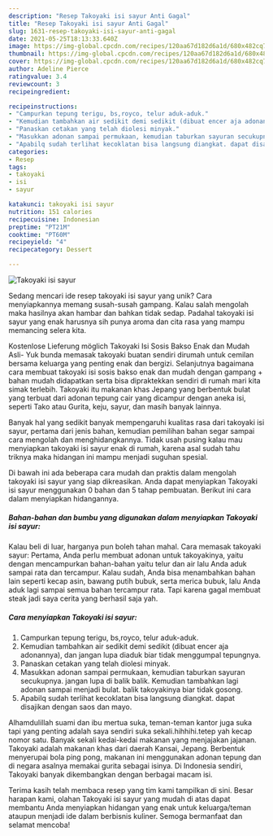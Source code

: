 ```yaml
---
description: "Resep Takoyaki isi sayur Anti Gagal"
title: "Resep Takoyaki isi sayur Anti Gagal"
slug: 1631-resep-takoyaki-isi-sayur-anti-gagal
date: 2021-05-25T18:13:33.640Z
image: https://img-global.cpcdn.com/recipes/120aa67d182d6a1d/680x482cq70/takoyaki-isi-sayur-foto-resep-utama.jpg
thumbnail: https://img-global.cpcdn.com/recipes/120aa67d182d6a1d/680x482cq70/takoyaki-isi-sayur-foto-resep-utama.jpg
cover: https://img-global.cpcdn.com/recipes/120aa67d182d6a1d/680x482cq70/takoyaki-isi-sayur-foto-resep-utama.jpg
author: Adeline Pierce
ratingvalue: 3.4
reviewcount: 3
recipeingredient:

recipeinstructions:
- "Campurkan tepung terigu, bs,royco, telur aduk-aduk."
- "Kemudian tambahkan air sedikit demi sedikit (dibuat encer aja adonannya), dan jangan lupa diaduk biar tidak menggumpal tepungnya."
- "Panaskan cetakan yang telah diolesi minyak."
- "Masukkan adonan sampai permukaan, kemudian taburkan sayuran secukupnya. jangan lupa di balik balik. Kemudian tambahkan lagi adonan sampai menjadi bulat. balik takoyakinya biar tidak gosong."
- "Apabilq sudah terlihat kecoklatan bisa langsung diangkat. dapat disajikan dengan saos dan mayo."
categories:
- Resep
tags:
- takoyaki
- isi
- sayur

katakunci: takoyaki isi sayur 
nutrition: 151 calories
recipecuisine: Indonesian
preptime: "PT21M"
cooktime: "PT60M"
recipeyield: "4"
recipecategory: Dessert

---
```



![Takoyaki isi sayur](https://img-global.cpcdn.com/recipes/120aa67d182d6a1d/680x482cq70/takoyaki-isi-sayur-foto-resep-utama.jpg)

Sedang mencari ide resep takoyaki isi sayur yang unik? Cara menyiapkannya memang susah-susah gampang. Kalau salah mengolah maka hasilnya akan hambar dan bahkan tidak sedap. Padahal takoyaki isi sayur yang enak harusnya sih punya aroma dan cita rasa yang mampu memancing selera kita.

Kostenlose Lieferung möglich Takoyaki Isi Sosis Bakso Enak dan Mudah Asli- Yuk bunda memasak takoyaki buatan sendiri dirumah untuk cemilan bersama keluarga yang penting enak dan bergizi. Selanjutnya bagaimana cara membuat takoyaki isi sosis bakso enak dan mudah dengan gampang + bahan mudah didapatkan serta bisa dipraktekkan sendiri di rumah mari kita simak terlebih. Takoyaki itu makanan khas Jepang yang berbentuk bulat yang terbuat dari adonan tepung cair yang dicampur dengan aneka isi, seperti Tako atau Gurita, keju, sayur, dan masih banyak lainnya.

Banyak hal yang sedikit banyak mempengaruhi kualitas rasa dari takoyaki isi sayur, pertama dari jenis bahan, kemudian pemilihan bahan segar sampai cara mengolah dan menghidangkannya. Tidak usah pusing kalau mau menyiapkan takoyaki isi sayur enak di rumah, karena asal sudah tahu triknya maka hidangan ini mampu menjadi suguhan spesial.


Di bawah ini ada beberapa cara mudah dan praktis dalam mengolah takoyaki isi sayur yang siap dikreasikan. Anda dapat menyiapkan Takoyaki isi sayur menggunakan 0 bahan dan 5 tahap pembuatan. Berikut ini cara dalam menyiapkan hidangannya.

<!--inarticleads1-->

##### Bahan-bahan dan bumbu yang digunakan dalam menyiapkan Takoyaki isi sayur:



Kalau beli di luar, harganya pun boleh tahan mahal. Cara memasak takoyaki sayur: Pertama, Anda perlu membuat adonan untuk takoyakinya, yaitu dengan mencampurkan bahan-bahan yaitu telur dan air lalu Anda aduk sampai rata dan tercampur. Kalau sudah, Anda bisa menambahkan bahan lain seperti kecap asin, bawang putih bubuk, serta merica bubuk, lalu Anda aduk lagi sampai semua bahan tercampur rata. Tapi karena gagal membuat steak jadi saya cerita yang berhasil saja yah. 

<!--inarticleads2-->

##### Cara menyiapkan Takoyaki isi sayur:

1. Campurkan tepung terigu, bs,royco, telur aduk-aduk.
1. Kemudian tambahkan air sedikit demi sedikit (dibuat encer aja adonannya), dan jangan lupa diaduk biar tidak menggumpal tepungnya.
1. Panaskan cetakan yang telah diolesi minyak.
1. Masukkan adonan sampai permukaan, kemudian taburkan sayuran secukupnya. jangan lupa di balik balik. Kemudian tambahkan lagi adonan sampai menjadi bulat. balik takoyakinya biar tidak gosong.
1. Apabilq sudah terlihat kecoklatan bisa langsung diangkat. dapat disajikan dengan saos dan mayo.


Alhamdulillah suami dan ibu mertua suka, teman-teman kantor juga suka tapi yang penting adalah saya sendiri suka sekali.hihhihi.tetep yah kecap nomor satu. Banyak sekali kedai-kedai makanan yang menjajakan jajanan. Takoyaki adalah makanan khas dari daerah Kansai, Jepang. Berbentuk menyerupai bola ping pong, makanan ini menggunakan adonan tepung dan di negara asalnya memakai gurita sebagai isinya. Di Indonesia sendiri, Takoyaki banyak dikembangkan dengan berbagai macam isi. 

Terima kasih telah membaca resep yang tim kami tampilkan di sini. Besar harapan kami, olahan Takoyaki isi sayur yang mudah di atas dapat membantu Anda menyiapkan hidangan yang enak untuk keluarga/teman ataupun menjadi ide dalam berbisnis kuliner. Semoga bermanfaat dan selamat mencoba!
